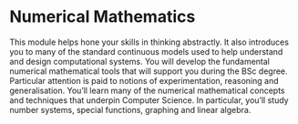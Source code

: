 # Numerical Mathematics
This module helps hone your skills in thinking
abstractly. It also introduces you to many of
the standard continuous models used to help
understand and design computational systems.
You will develop the fundamental numerical
mathematical tools that will support you during the
BSc degree. Particular attention is paid to notions
of experimentation, reasoning and generalisation.
You’ll learn many of the numerical mathematical
concepts and techniques that underpin Computer
Science. In particular, you’ll study number systems,
special functions, graphing and linear algebra.
